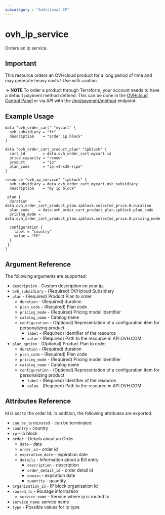 ```yaml
---
subcategory : "Additional IP"
---
```


# ovh_ip_service

Orders an ip service.


## Important

This resource orders an OVHcloud product for a long period of time and may generate heavy costs !
Use with caution.

-> __NOTE__ To order a product through Terraform, your account needs to have a default payment method defined. This can be done in the [OVHcloud Control Panel](https://www.ovh.com/manager/#/dedicated/billing/payment/method) or via API with the [/me/payment/method](https://api.ovh.com/console/#/me/payment/method~GET) endpoint.


## Example Usage

```hcl
data "ovh_order_cart" "mycart" {
  ovh_subsidiary = "fr"
  description    = "order ip block"
}

data "ovh_order_cart_product_plan" "ipblock" {
  cart_id        = data.ovh_order_cart.mycart.id
  price_capacity = "renew"
  product        = "ip"
  plan_code      = "ip-v4-s30-ripe"
}

resource "ovh_ip_service" "ipblock" {
  ovh_subsidiary = data.ovh_order_cart.mycart.ovh_subsidiary
  description    = "my ip block"

 plan {
  duration     = data.ovh_order_cart_product_plan.ipblock.selected_price.0.duration
  plan_code    = data.ovh_order_cart_product_plan.ipblock.plan_code
  pricing_mode = data.ovh_order_cart_product_plan.ipblock.selected_price.0.pricing_mode

  configuration {
    label = "country"
    value = "FR"
  }
 }
}
```

## Argument Reference

The following arguments are supported:

* `description` - Custom description on your ip.
* `ovh_subsidiary` - (Required) OVHcloud Subsidiary
* `plan` - (Required) Product Plan to order
  * `duration` - (Required) duration
  * `plan_code` - (Required) Plan code
  * `pricing_mode` - (Required) Pricing model identifier
  * `catalog_name` - Catalog name
  * `configuration` - (Optional) Representation of a configuration item for personalizing product
    * `label` - (Required) Identifier of the resource
    * `value` - (Required) Path to the resource in API.OVH.COM
* `plan_option` - (Optional) Product Plan to order
  * `duration` - (Required) duration
  * `plan_code` - (Required) Plan code
  * `pricing_mode` - (Required) Pricing model identifier
  * `catalog_name` - Catalog name
  * `configuration` - (Optional) Representation of a configuration item for personalizing product
    * `label` - (Required) Identifier of the resource
    * `value` - (Required) Path to the resource in API.OVH.COM


## Attributes Reference

Id is set to the order Id. In addition, the following attributes are exported:

* `can_be_terminated` - can be terminated
* `country` - country
* `ip` - ip block
* `order` - Details about an Order
  * `date` - date
  * `order_id` - order id
  * `expiration_date` - expiration date
  * `details` - Information about a Bill entry
    * `description` - description
    * `order_detail_id` - order detail id
    * `domain` - expiration date
    * `quantity` - quantity
* `organisation_id` - IP block organisation Id
* `routed_to` - Routage information
  * `service_name` - Service where ip is routed to
* `service_name`: service name
* `type` - Possible values for ip type

